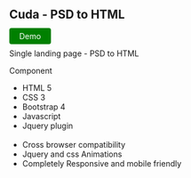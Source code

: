 <h2>Cuda - PSD to HTML</h2>

<a href="https://hasibahmed88.github.io/cuda/" class="demo-btn" target="_blank" style="padding:6px 18px;border-radius:4px;background:green;color:#fff;text-decoration:none">Demo</a>
<br>
<p>Single landing page - PSD to HTML</p>
<p>Component</p>
<ul>
    <li>HTML 5</li>
    <li>CSS 3</li>
    <li>Bootstrap 4</li>
    <li>Javascript</li>
    <li>Jquery plugin</li>
    <br>
    <li>Cross browser compatibility</li>
    <li>Jquery and css Animations</li>
    <li>Completely Responsive and mobile friendly</li>
</ul>
